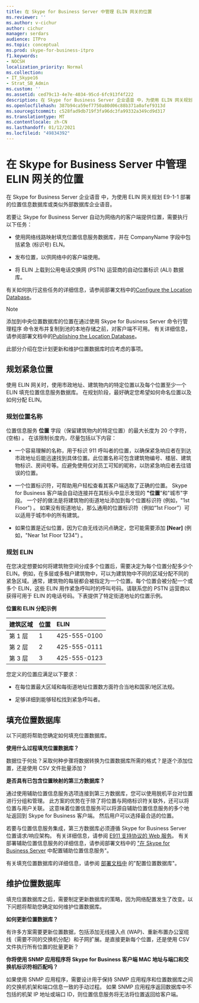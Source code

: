 ```yaml
---
title: 在 Skype for Business Server 中管理 ELIN 网关的位置
ms.reviewer: ''
ms.author: v-cichur
author: cichur
manager: serdars
audience: ITPro
ms.topic: conceptual
ms.prod: skype-for-business-itpro
f1.keywords:
- NOCSH
localization_priority: Normal
ms.collection:
- IT_Skype16
- Strat_SB_Admin
ms.custom: ''
ms.assetid: ced79c13-4e7e-4034-95cd-6fc913f4f222
description: 在 Skype for Business Server 企业语音 中，为使用 ELIN 网关规划 E9-1-1 部署的位置信息数据库或类似外部数据库企业语音。
ms.openlocfilehash: 387b94ca59ef7750a80d06c88b371a0afef9313d
ms.sourcegitcommit: c528fad9db719f3fa96dc3fa99332a349cd9d317
ms.translationtype: MT
ms.contentlocale: zh-CN
ms.lasthandoff: 01/12/2021
ms.locfileid: "49834392"
---
```

# <a name="manage-locations-for-elin-gateways-in-skype-for-business-server"></a>在 Skype for Business Server 中管理 ELIN 网关的位置

在 Skype for Business Server 企业语音 中，为使用 ELIN 网关规划 E9-1-1 部署的位置信息数据库或类似外部数据库企业语音。

若要让 Skype for Business Server 自动为网络内的客户端提供位置，需要执行以下任务：

- 使用网络线路映射填充位置信息服务数据库，并在 CompanyName 字段中包括紧急 (标识号) ELN。

- 发布位置，以供网络中的客户端使用。

- 将 ELIN 上载到公用电话交换网 (PSTN) 运营商的自动位置标识 (ALI) 数据库。

有关如何执行这些任务的详细信息，请参阅部署文档中的[Configure the Location Database](https://technet.microsoft.com/library/8544be31-6958-47ef-b926-fdc80d56191c.aspx)。

> [!NOTE]
> 添加到中央位置数据库的位置在通过使用 Skype for Business Server 命令行管理程序 命令发布并复制到池的本地存储之前，对客户端不可用。 有关详细信息，请参阅部署文档中的[Publishing the Location Database](https://technet.microsoft.com/library/dd032b5b-df0e-4017-ac46-e17570c1ab1e.aspx)。

此部分介绍在您计划更新和维护位置数据库时应考虑的事项。

## <a name="planning-emergency-locations"></a>规划紧急位置

使用 ELIN 网关时，使用市政地址、建筑物内的特定位置以及每个位置至少一个 ELIN 填充位置信息服务数据库。 在规划阶段，最好确定您希望如何命名位置以及如何分配 ELIN。

### <a name="planning-location-names"></a>规划位置名称

位置信息服务 **位置** 字段（保留建筑物内的特定位置）的最大长度为 20 个字符， (空格) 。 在该限制长度内，尽量包括以下内容：

- 一个容易理解的名称，用于标识 911 呼叫者的位置，以确保紧急响应者在到达市政地址后能迅速找到具体位置。此位置名称可包含建筑物编号、楼层、建筑物标识、房间号等。应避免使用仅对员工可知的昵称，以防紧急响应者去往错误的位置。

- 一个位置标识符，可帮助用户轻松查看其客户端选取了正确的位置。 Skype for Business 客户端会自动连接并在其标头中显示发现的 **"位置**"和"城市"字段。  一个好的做法是将建筑物的街道地址添加到每个位置标识符 (例如，"1st <street number> Floor") 。 如果没有街道地址，那么通用的位置标识符（例如“1st Floor”）可以适用于城市中的所有建筑。

- 如果位置是近似位置，因为它由无线访问点确定，您可能需要添加 **[Near]** (例如，"Near 1st Floor 1234") 。

### <a name="planning-elins"></a>规划 ELIN

在您决定想要如何将建筑物空间分成多个位置后，需要决定为每个位置分配多少个 ELIN。例如，在多层或多租户建筑物中，可以为建筑物中不同的区域分配不同的紧急区域。通常，建筑物的每层都会被指定为一个位置。每个位置会被分配一个或多个 ELIN，这些 ELIN 用作紧急呼叫时的呼叫号码。请联系您的 PSTN 运营商以获得可用于 ELIN 的电话号码。下表提供了特定街道地址的位置示例。

**位置和 ELIN 分配示例**

|**建筑区域**|**位置**|**ELIN**|
|:-----|:-----|:-----|
|第 1 层  <br/> |1   <br/> |425-555-0100  <br/> |
|第 2 层  <br/> |2   <br/> |425-555-0111  <br/> |
|第 3 层  <br/> |3   <br/> |425-555-0123  <br/> |

您定义的位置应满足以下要求：

- 在每位置最大区域和每街道地址位置数方面符合当地和国家/地区法规。

- 足够详细到能够轻松找到紧急呼叫者。

## <a name="populating-the-location-database"></a>填充位置数据库

以下问题将帮助您确定如何填充位置数据库。

 **使用什么过程填充位置数据库？**

数据位于何处？采取何种步骤将数据转换为位置数据库所需的格式？是逐个添加位置，还是使用 CSV 文件批量添加？

 **是否具有已包含位置映射的第三方数据库？**

通过使用辅助位置信息服务选项连接到第三方数据库，您可以使用脱机平台对位置进行分组和管理。 此方案的优势在于除了将位置与网络标识符关联外，还可以将位置与用户关联。 这意味着位置信息服务可以将源自辅助位置信息服务的多个地址返回到 Skype for Business 客户端。 然后用户可以选择最合适的位置。

若要与位置信息服务集成，第三方数据库必须遵循 Skype for Business Server 位置请求/响应架构。 有关详细信息，请参阅 [E911 支持协议的 Web 服务](https://go.microsoft.com/fwlink/p/?linkid=213819)。 有关部署辅助位置信息服务的详细信息，请参阅部署文档中的 ["在 Skype for Business Server](../../deploy/deploy-enterprise-voice/secondary-location-information-service.md) 中配置辅助位置信息服务"。

有关填充位置数据库的详细信息，请参阅 [部署文档中](https://technet.microsoft.com/library/8544be31-6958-47ef-b926-fdc80d56191c.aspx) 的"配置位置数据库"。

## <a name="maintaining-the-location-database"></a>维护位置数据库

填充位置数据库之后，需要制定更新数据库的策略，因为网络配置发生了改变。以下问题将帮助您确定如何维护位置数据库。

 **如何更新位置数据库？**

有许多方案需要更新位置数据，包括添加无线接入点 (WAP)、重新布置办公室缆线（需要不同的交换机分配）和子网扩展。是直接更新每个位置，还是使用 CSV 文件执行所有位置的批量更新？

 **你将使用 SNMP 应用程序将 Skype for Business 客户端 MAC 地址与端口和交换机标识符相匹配吗？**

如果使用 SNMP 应用程序，需要设计用于保持 SNMP 应用程序和位置数据库之间的交换机机架和端口信息一致的手动过程。 如果 SNMP 应用程序返回数据库中不包括的机架 IP 地址或端口 ID，则位置信息服务将无法将位置返回给客户端。


